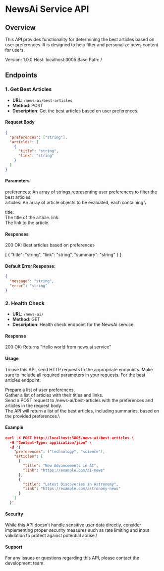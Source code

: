 # NewsAi Service API

## Overview
This API provides functionality for determining the best articles based on user preferences. It is designed to help filter and personalize news content for users.

Version: 1.0.0
Host: localhost:3005
Base Path: /

## Endpoints

### 1. Get Best Articles
- **URL**: `/news-ai/best-articles`
- **Method**: POST
- **Description**: Get the best articles based on user preferences.

#### Request Body
```json
{
  "preferences": ["string"],
  "articles": [
    {
      "title": "string",
      "link": "string"
    }
  ]
}

```

#### Parameters

preferences: An array of strings representing user preferences to filter the best articles.\
articles: An array of article objects to be evaluated, each containing:\

title:\
The title of the article.
link:\
The link to the article.



#### Responses

200 OK: Best articles based on preferences

[
  {
    "title": "string",
    "link": "string",
    "summary": "string"
  }
]

#### Default Error Response:

```json
{
  "message": "string",
  "error": "string"
}
```

### 2. Health Check

- **URL**: `/news-ai/`
- **Method**: GET
- **Description**: Health check endpoint for the NewsAi service.

#### Response

200 OK: Returns "Hello world from news ai service"

#### Usage
To use this API, send HTTP requests to the appropriate endpoints. Make sure to include all required parameters in your requests.
For the best articles endpoint:

Prepare a list of user preferences.\
Gather a list of articles with their titles and links.\
Send a POST request to /news-ai/best-articles with the preferences and articles in the request body.\
The API will return a list of the best articles, including summaries, based on the provided preferences.\

#### Example

```json
curl -X POST http://localhost:3005/news-ai/best-articles \
  -H "Content-Type: application/json" \
  -d '{
    "preferences": ["technology", "science"],
    "articles": [
      {
        "title": "New Advancements in AI",
        "link": "https://example.com/ai-news"
      },
      {
        "title": "Latest Discoveries in Astronomy",
        "link": "https://example.com/astronomy-news"
      }
    ]
  }'
```

 #### Security
While this API doesn't handle sensitive user data directly, consider implementing proper security measures such as rate limiting and input validation to protect against potential abuse.\
#### Support
For any issues or questions regarding this API, please contact the development team.